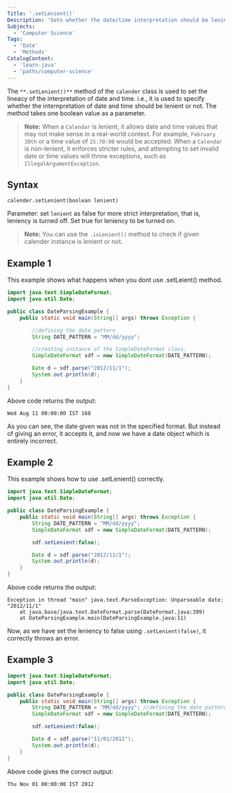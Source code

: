 ```yaml
---
Title: '.setLenient()' 
Description: 'Sets whether the date/time interpretation should be lenient or not.'
Subjects:
  - 'Computer Science'
Tags:
  - 'Date'
  - 'Methods'
CatalogContent:
  - 'learn-java'
  - 'paths/computer-science'
---
```


The `**.setLenient()**` method of the `calender` class is used to set the lineacy of the interpretation of date and time. i.e., it is used to specify whether the internpretation of date and time should be lenient or not. 
The method takes one boolean value as a parameter.

> **Note:** When a `Calendar` is lenient, it allows date and time values that may not make sense in a real-world context. For example, `February 30th` or a time value of `25:70:90` would be accepted. When a `Calendar` is non-lenient, it enforces stricter rules, and attempting to set invalid date or time values will throw exceptions, such as `IllegalArgumentException`.

## Syntax

```pseudo
calender.setLenient(boolean lenient)
```
Parameter: set `lenient` as false for more strict interpretation, that is, leniency is turned off. Set true for leniency to be turned on.

> **Note:** You can use the `.isLenient()` method to check if given calender instance is lenient or not.

## Example 1

This example shows what happens when you dont use .setLeient() method.

```java
import java.text.SimpleDateFormat;
import java.util.Date;

public class DateParsingExample {
    public static void main(String[] args) throws Exception {

        //defining the date pattern
        String DATE_PATTERN = "MM/dd/yyyy"; 

        //creating instance of the SimpleDateFormat class.
        SimpleDateFormat sdf = new SimpleDateFormat(DATE_PATTERN);

        Date d = sdf.parse("2012/11/1");
        System.out.println(d);
    }
}
```

Above code returns the output:
```shell
Wed Aug 11 00:00:00 IST 168
```

As you can see, the date given was not in the specified format. But instead of giving an error, it accepts it, and now we have a date object which is entirely incorrect.

## Example 2

This example shows how to use .setLenient() correctly.

```java
import java.text.SimpleDateFormat;
import java.util.Date;

public class DateParsingExample {
    public static void main(String[] args) throws Exception {
        String DATE_PATTERN = "MM/dd/yyyy"; 
        SimpleDateFormat sdf = new SimpleDateFormat(DATE_PATTERN);

        sdf.setLenient(false);

        Date d = sdf.parse("2012/11/1");
        System.out.println(d);
    }
}
```

Above code returns the output:
```shell
Exception in thread "main" java.text.ParseException: Unparseable date: "2012/11/1"
	at java.base/java.text.DateFormat.parse(DateFormat.java:399)
	at DateParsingExample.main(DateParsingExample.java:11)
```
Now, as we have set the leniency to false using `.setLenient(false)`, it correctly throws an error.

## Example 3

```java
import java.text.SimpleDateFormat;
import java.util.Date;

public class DateParsingExample {
    public static void main(String[] args) throws Exception {
        String DATE_PATTERN = "MM/dd/yyyy"; //defining the date pattern
        SimpleDateFormat sdf = new SimpleDateFormat(DATE_PATTERN);

        sdf.setLenient(false);

        Date d = sdf.parse("11/01/2012");
        System.out.println(d);
    }
}
```
Above code gives the correct output:
```shell
Thu Nov 01 00:00:00 IST 2012
```

